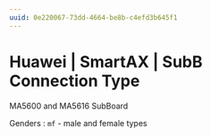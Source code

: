```yaml
---
uuid: 0e220067-73dd-4664-be8b-c4efd3b645f1
---
```

# Huawei | SmartAX | SubB Connection Type

MA5600 and MA5616 SubBoard

Genders
: `mf` - male and female types

